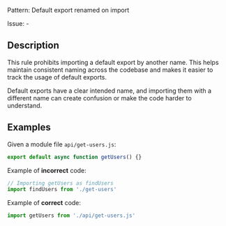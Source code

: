 Pattern: Default export renamed on import

Issue: -

## Description

This rule prohibits importing a default export by another name. This helps maintain consistent naming across the codebase and makes it easier to track the usage of default exports.

Default exports have a clear intended name, and importing them with a different name can create confusion or make the code harder to understand.

## Examples

Given a module file `api/get-users.js`:
```js
export default async function getUsers() {}
```

Example of **incorrect** code:
```js
// Importing getUsers as findUsers
import findUsers from './get-users'
```

Example of **correct** code:
```js
import getUsers from './api/get-users.js'
```